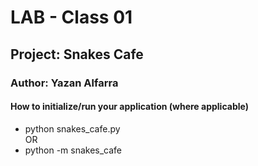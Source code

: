 # LAB - Class 01

## Project: Snakes Cafe

### Author: Yazan Alfarra

#### How to initialize/run your application (where applicable)

- python snakes_cafe.py  
OR
- python -m snakes_cafe
